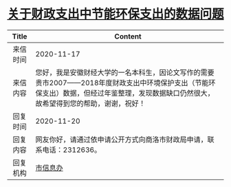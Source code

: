 # <a href="http://www.shangluo.gov.cn/zmhd/ldxxxx.jsp?urltype=leadermail.LeaderMailContentUrl&wbtreeid=1112&leadermailid=6625">关于财政支出中节能环保支出的数据问题</a>
| Title |                                              Content                                              |
|:-----:|---------------------------------------------------------------------------------------------------|
| 来信时间  | 2020-11-17                                                                                        |
| 来信内容  | 您好，我是安徽财经大学的一名本科生，因论文写作的需要贵市2007——2018年度财政支出中环境保护支出（节能环保支出）数据，但经过年鉴整理，发现数据缺口仍然很大，故希望得到您的帮助，谢谢，祝好！ |
| 回复时间  | 2020-11-20                                                                                        |
| 回复内容  | 网友你好，请通过依申请公开方式向商洛市财政局申请，联系电话：2312636。                                                            |
| 回复机构  | <a href="../../category/agencies/市信息办.md">市信息办</a>                                                |